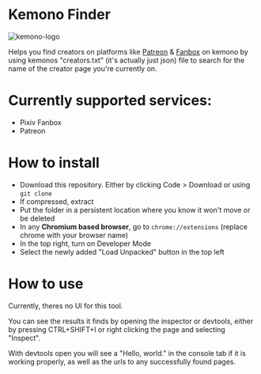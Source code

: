 # Kemono Finder

![kemono-logo](https://github.com/user-attachments/assets/e650e723-ed5b-4593-980c-d29f08548169)

Helps you find creators on platforms like [Patreon](https://patreon.com/) & [Fanbox](https://fanbox.cc/) on kemono by using kemonos "creators.txt" (it's actually just json) file to search for the name of the creator page you're currently on.

# Currently supported services:

- Pixiv Fanbox
- Patreon

# How to install

- Download this repository. Either by clicking Code > Download or using `git clone`
- If compressed, extract
- Put the folder in a persistent location where you know it won't move or be deleted
- In any **Chromium based browser**, go to `chrome://extensions` (replace chrome with your browser name)
- In the top right, turn on Developer Mode
- Select the newly added "Load Unpacked" button in the top left

# How to use

Currently, theres no UI for this tool.

You can see the results it finds by opening the inspector or devtools, either by pressing CTRL+SHIFT+I or right clicking the page and selecting "Inspect".

With devtools open you will see a "Hello, world." in the console tab if it is working properly, as well as the urls to any successfully found pages.
